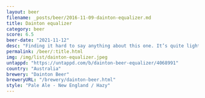 ```yaml
---
layout: beer
filename: _posts/beer/2016-11-09-dainton-equalizer.md
title: Dainton equalizer
category: beer
score: 6.5
beer-date: "2021-11-12"
desc: "Finding it hard to say anything about this one. It’s quite light so not much comes through. Kind of boring"
permalink: /beer/:title.html
img: /img/list/dainton-equalizer.jpeg
untappd: "https://untappd.com/b/dainton-beer-equalizer/4068991"
country: "Australia"
brewery: "Dainton Beer"
breweryURL: "/brewery/dainton-beer.html"
style: "Pale Ale - New England / Hazy"
---
```

